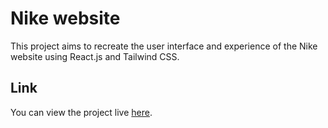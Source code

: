 # Nike website

This project aims to recreate the user interface and experience of the Nike website using React.js and Tailwind CSS.

## Link

You can view the project live [here](https://nike-tailwind-react-js.vercel.app/).


